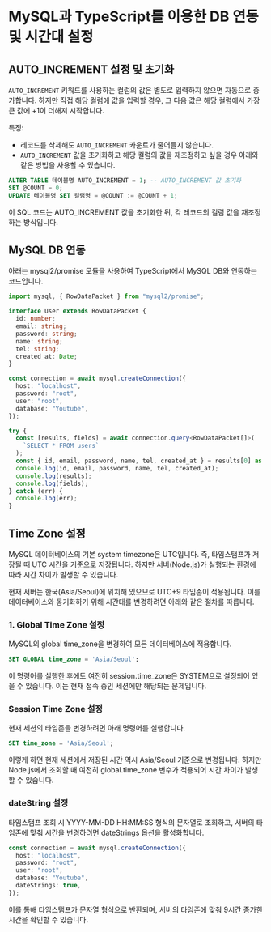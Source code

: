 # MySQL과 TypeScript를 이용한 DB 연동 및 시간대 설정

## AUTO_INCREMENT 설정 및 초기화

`AUTO_INCREMENT` 키워드를 사용하는 컬럼의 값은 별도로 입력하지 않으면 자동으로 증가합니다. 하지만 직접 해당 컬럼에 값을 입력할 경우, 그 다음 값은 해당 컬럼에서 가장 큰 값에 +1이 더해져 시작합니다.

특징:

- 레코드를 삭제해도 `AUTO_INCREMENT` 카운트가 줄어들지 않습니다.
- `AUTO_INCREMENT` 값을 초기화하고 해당 컬럼의 값을 재조정하고 싶을 경우 아래와 같은 방법을 사용할 수 있습니다.

```sql
ALTER TABLE 테이블명 AUTO_INCREMENT = 1; -- AUTO_INCREMENT 값 초기화
SET @COUNT = 0;
UPDATE 테이블명 SET 컬럼명 = @COUNT := @COUNT + 1;
```

이 SQL 코드는 AUTO_INCREMENT 값을 초기화한 뒤, 각 레코드의 컬럼 값을 재조정하는 방식입니다.

## MySQL DB 연동

아래는 mysql2/promise 모듈을 사용하여 TypeScript에서 MySQL DB와 연동하는 코드입니다.

```typescript
import mysql, { RowDataPacket } from "mysql2/promise";

interface User extends RowDataPacket {
  id: number;
  email: string;
  password: string;
  name: string;
  tel: string;
  created_at: Date;
}

const connection = await mysql.createConnection({
  host: "localhost",
  password: "root",
  user: "root",
  database: "Youtube",
});

try {
  const [results, fields] = await connection.query<RowDataPacket[]>(
    `SELECT * FROM users`
  );
  const { id, email, password, name, tel, created_at } = results[0] as User;
  console.log(id, email, password, name, tel, created_at);
  console.log(results);
  console.log(fields);
} catch (err) {
  console.log(err);
}
```

## Time Zone 설정

MySQL 데이터베이스의 기본 system timezone은 UTC입니다. 즉, 타임스탬프가 저장될 때 UTC 시간을 기준으로 저장됩니다. 하지만 서버(Node.js)가 실행되는 환경에 따라 시간 차이가 발생할 수 있습니다.

현재 서버는 한국(Asia/Seoul)에 위치해 있으므로 UTC+9 타임존이 적용됩니다. 이를 데이터베이스와 동기화하기 위해 시간대를 변경하려면 아래와 같은 절차를 따릅니다.

### 1. Global Time Zone 설정

MySQL의 global time_zone을 변경하여 모든 데이터베이스에 적용합니다.

```sql
SET GLOBAL time_zone = 'Asia/Seoul';
```

이 명령어를 실행한 후에도 여전히 session.time_zone은 SYSTEM으로 설정되어 있을 수 있습니다. 이는 현재 접속 중인 세션에만 해당되는 문제입니다.

### Session Time Zone 설정

현재 세션의 타임존을 변경하려면 아래 명령어를 실행합니다.

```sql
SET time_zone = 'Asia/Seoul';
```

이렇게 하면 현재 세션에서 저장된 시간 역시 Asia/Seoul 기준으로 변경됩니다. 하지만 Node.js에서 조회할 때 여전히 global.time_zone 변수가 적용되어 시간 차이가 발생할 수 있습니다.

### dateString 설정

타임스탬프 조회 시 YYYY-MM-DD HH:MM:SS 형식의 문자열로 조회하고, 서버의 타임존에 맞춰 시간을 변경하려면 dateStrings 옵션을 활성화합니다.

```typescript
const connection = await mysql.createConnection({
  host: "localhost",
  password: "root",
  user: "root",
  database: "Youtube",
  dateStrings: true,
});
```

이를 통해 타임스탬프가 문자열 형식으로 반환되며, 서버의 타임존에 맞춰 9시간 증가한 시간을 확인할 수 있습니다.
